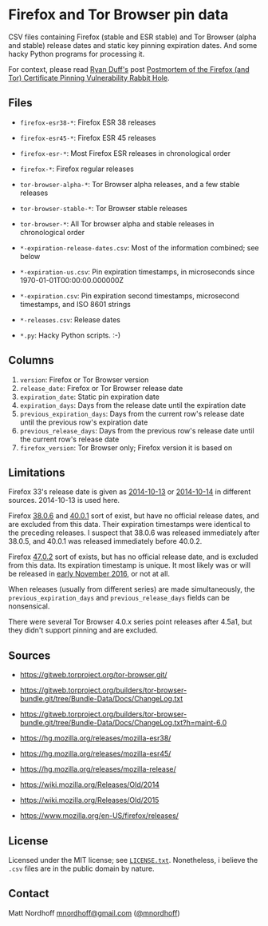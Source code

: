 # Firefox and Tor Browser pin data

CSV files containing Firefox (stable and ESR stable) and Tor Browser (alpha and stable) release dates and static key
pinning expiration dates. And some hacky Python programs for processing it.

For context, please read [Ryan Duff's][6] post [Postmortem of the Firefox (and Tor) Certificate Pinning Vulnerability Rabbit Hole][7].

## Files

* `firefox-esr38-*`: Firefox ESR 38 releases
* `firefox-esr45-*`: Firefox ESR 45 releases
* `firefox-esr-*`: Most Firefox ESR releases in chronological order
* `firefox-*`: Firefox regular releases
* `tor-browser-alpha-*`: Tor Browser alpha releases, and a few stable releases
* `tor-browser-stable-*`: Tor Browser stable releases
* `tor-browser-*`: All Tor browser alpha and stable releases in chronological order

* `*-expiration-release-dates.csv`: Most of the information combined; see below
* `*-expiration-us.csv`: Pin expiration timestamps, in microseconds since 1970-01-01T00:00:00.000000Z
* `*-expiration.csv`: Pin expiration second timestamps, microsecond timestamps, and ISO 8601 strings
* `*-releases.csv`: Release dates

* `*.py`: Hacky Python scripts. :-)

## Columns

1. `version`: Firefox or Tor Browser version
2. `release_date`: Firefox or Tor Browser release date
3. `expiration_date`: Static pin expiration date
4. `expiration_days`: Days from the release date until the expiration date
5. `previous_expiration_days`: Days from the current row's release date until the previous row's expiration date
6. `previous_release_days`: Days from the previous row's release date until the current row's release date
7. `firefox_version`: Tor Browser only; Firefox version it is based on

## Limitations

Firefox 33's release date is given as [2014-10-13][4] or [2014-10-14][5] in different sources. 2014-10-13 is used here.

Firefox [38.0.6][1] and [40.0.1][2] sort of exist, but have no official release dates, and are excluded from this data.
Their expiration timestamps were identical to the preceding releases.
I suspect that 38.0.6 was released immediately after 38.0.5, and 40.0.1 was released immediately before 40.0.2.

Firefox [47.0.2][9] sort of exists, but has no official release date, and is excluded from this data.
Its expiration timestamp is unique.
It most likely was or will be released in [early November 2016][10], or not at all.

When releases (usually from different series) are made simultaneously, the `previous_expiration_days` and `previous_release_days` fields can be nonsensical.

There were several Tor Browser 4.0.x series point releases after 4.5a1, but they didn't support pinning and are excluded.

## Sources

* https://gitweb.torproject.org/tor-browser.git/
* https://gitweb.torproject.org/builders/tor-browser-bundle.git/tree/Bundle-Data/Docs/ChangeLog.txt
* https://gitweb.torproject.org/builders/tor-browser-bundle.git/tree/Bundle-Data/Docs/ChangeLog.txt?h=maint-6.0

* https://hg.mozilla.org/releases/mozilla-esr38/
* https://hg.mozilla.org/releases/mozilla-esr45/
* https://hg.mozilla.org/releases/mozilla-release/

* https://wiki.mozilla.org/Releases/Old/2014
* https://wiki.mozilla.org/Releases/Old/2015

* https://www.mozilla.org/en-US/firefox/releases/

## License

Licensed under the MIT license; see [`LICENSE.txt`][8]. Nonetheless, i believe the `.csv` files are in the public domain by nature.

## Contact

Matt Nordhoff <mnordhoff@gmail.com> ([@mnordhoff][3])

[1]: https://wiki.mozilla.org/Releases/Firefox_38.0.6/BuildNotes
[2]: https://wiki.mozilla.org/Releases/Firefox_40.0.1/BuildNotes
[3]: https://twitter.com/mnordhoff
[4]: https://www.mozilla.org/en-US/firefox/33.0/releasenotes/
[5]: https://wiki.mozilla.org/Releases/Old/2014
[6]: https://twitter.com/flyryan
[7]: https://medium.com/@flyryan/postmortem-of-the-firefox-and-tor-certificate-pinning-vulnerability-rabbit-hole-bd507c1403b4
[8]: LICENSE.txt
[9]: https://wiki.mozilla.org/index.php?search=47.0.2&title=Special%3ASearch&go=Go
[10]: https://wiki.mozilla.org/Firefox/Channels/Meetings/2016-11-01#Schedule_Update

